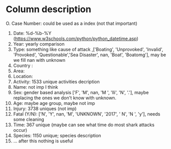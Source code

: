 # Column description
O. Case Number: could be used as a index (not that important)
1. Date: %d-%b-%Y (https://www.w3schools.com/python/python_datetime.asp)
2. Year: yearly comparison 
3. Type: something like cause of attack ,['Boating', 'Unprovoked', 'Invalid', 'Provoked', 'Questionable','Sea Disaster', nan, 'Boat', 'Boatomg'], may be we fill nan with unknown 
4. Country : 
5. Area:
6. Location:
7. Activity: 1533 unique activities decription
8. Name: not imp I think
9. Sex: gender based analysis ['F', 'M', nan, 'M ', 'lli', 'N', '.'], maybe replacing the ones we don't know with unknown.
10. Age: maybe age group, maybe not imp 
11. Injury: 3738 uniques (not imp)
12. Fatal (Y/N): ['N', 'Y', nan, 'M', 'UNKNOWN', '2017', ' N', 'N ', 'y'], needs some cleaning
13. Time: 367 unique (maybe can see what time do most shark attacks occur)
14. Species: 1150 unique; species description
15. ... after this nothing is useful

